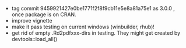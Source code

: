 - tag commit  9459921427e0be1771f2f8f9cb11e5e8a81a75e1  as  3.0.0 , once package is on CRAN.
- improve vignette
- make it pass testing on current windows (winbuilder, rhub)!
- get rid of empty .Rd2pdfxxx-dirs in testing. They might get created by devtools::load_all()
